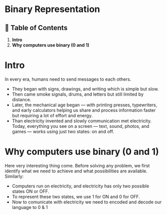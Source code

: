# **Binary Representation**

## 📑 Table of Contents


1. **Intro**
2. **Why computers use binary (0 and 1)**





# Intro
In every era, humans need to send messages to each others.
- They began with signs, drawings, and writing which is simple but slow.
- Then came smoke signals, drums, and letters but still limited by distance.
- Later, the mechanical age began — with printing presses, typewriters, and early calculators helping us share and process information faster but requiring a lot of effort and energy.
- Than electricity invented and slowly communication met electricity. Today, everything you see on a screen — text, sound, photos, and games — works using just two states: on and off.





# Why computers use binary (0 and 1)
Here very interesting thing come. Before solving any problem, we first identify what we need to achieve and what possibilities are available.
Similarly:
- Computers run on electricity, and electricity has only two possible states ON or OFF.
- To represent these two states, we use 1 for ON and 0 for OFF.
- Now to comunicate with electricity we need to encoded and decode our language to 0 & 1